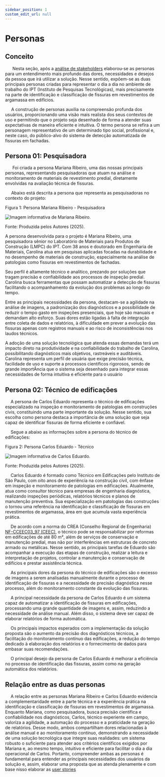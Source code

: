 ```yaml
---
sidebar_position: 1
custom_edit_url: null
---
```


# Personas

## Conceito

&nbsp;&nbsp;&nbsp;&nbsp;&nbsp; Nesta seção, após a [análise de stakeholders](../analise-de-negocios/analise_de_stakeholder.md) elaborou-se as personas para um entendimento mais profundo das dores, necessidades e desejos da pessoa que irá utilizar a solução. Nesse sentido, expõem-se as duas principais personas criadas para representar o dia a dia no ambiente de trabalho do IPT (Instituto de Pesquisas Tecnológicas), mais precisamente na parte de identificação e classificação de fissuras em revestimentos de argamassa em edifícios. 

&nbsp;&nbsp;&nbsp;&nbsp;&nbsp;A construção de personas auxilia na compreensão profunda dos usuários, proporcionando uma visão mais realista dos seus contextos de uso e permitindo que o projeto seja desenhado de forma a atender suas expectativas de maneira eficiente e intuitiva. O termo persona se refira a um personagem representativo de um determinado tipo social, profissional e, neste caso, do público-alvo do sistema de detecção automatizada de fissuras em fachadas.

## Persona 01: Pesquisadora

&nbsp;&nbsp;&nbsp;&nbsp;&nbsp; Foi criada a persona Mariana Ribeiro, uma das nossas principais personas, representando pesquisadoras que atuam na análise e monitoramento de materiais de revestimento predial, diretamente envolvidas na avaliação técnica de fissuras. 

&nbsp;&nbsp;&nbsp;&nbsp;&nbsp;Abaixo está descrita a persona que representa as pesquisadoras no contexto do projeto:

<p style={{textAlign: 'center'}}>Figura 1: Persona Mariana Ribeiro - Pesquisadora</p>
<div style={{margin: 25}}>
    <div style={{textAlign: 'center'}}>
        <img src={require("../../../static/img/PersonaMarianaRibeiro.png").default} style={{width: 800}} alt="Imagem informativa de Mariana Ribeiro." />
        <br />
    </div>
</div>
<p style={{textAlign: 'center'}}>Fonte: Produzida pelos Autores (2025). </p>


A persona desenvolvida para o projeto é Mariana Ribeiro, uma pesquisadora sênior no Laboratório de Materiais para Produtos de Construção (LMPC) do IPT. Com 38 anos e doutorado em Engenharia de Materiais, Carolina atua em pesquisas aplicadas focadas na durabilidade e no desempenho de materiais de construção, especialmente na análise de patologias como fissuras em revestimentos de fachadas.

Seu perfil é altamente técnico e analítico, prezando por soluções que tragam precisão e confiabilidade aos processos de inspeção predial. Carolina busca ferramentas que possam automatizar a detecção de fissuras facilitando o acompanhamento da evolução dos problemas ao longo do tempo.

Entre as principais necessidades da persona, destacam-se a agilidade na análise de imagens, a padronização dos diagnósticos e a possibilidade de reduzir o tempo gasto em inspeções presenciais, que hoje são manuais e demandam alto esforço. Suas dores estão ligadas à falta de integração entre coleta de dados e relatórios, à dificuldade em prever a evolução das fissuras apenas com registros manuais e ao risco de inconsistências nos laudos técnicos.

A adoção de uma solução tecnológica que atenda essas demandas terá um impacto direto na produtividade e na confiabilidade do trabalho de Carolina, possibilitando diagnósticos mais objetivos, rastreáveis e auditáveis. Carolina representa um perfil de usuária que exige precisão técnica, facilidade de uso e suporte a processos científicos rigorosos, sendo de grande importÂncia que o sistema seja desenhado para integrar essas necessidades de forma intuitiva e eficiente para o usuário

## Persona 02: Técnico de edificações

&emsp; A persona de Carlos Eduardo representa o técnico de edificações especializado na inspeção e monitoramento de patologias em construções civis, constituindo uma parte importante da solução. Nesse sentido, sua escolha como persona destaca a importância de uma solução que seja capaz de identificar fissuras de forma eficiente e confiável. 

&emsp; Segue a abaixo as informações sobre a persona do técnico de edificações:

<p style={{textAlign: 'center'}}>Figura 2: Persona Carlos Eduardo - Técnico</p>
<div style={{margin: 25}}>
    <div style={{textAlign: 'center'}}>
        <img src={require("../../../static/img/PersonaCarlosEduardo.png").default} style={{width: 800}} alt="Imagem informativa de Carlos Eduardo." />
        <br />
    </div>
</div>
<p style={{textAlign: 'center'}}>Fonte: Produzida pelos Autores (2025). </p>

&emsp; Carlos Eduardo é formado como Técnico em Edificações pelo Instituto de São Paulo, com oito anos de experiência na construção civil, com ênfase em inspeção e monitoramento de patologias em edificações. Atualmente, atua como consultor técnico para empresas de engenharia diagnóstica, realizando inspeções periódicas, relatórios técnicos e planos de manutenção preventiva. Sua especialização em patologias das construções o tornou uma referência na identificação e classificação de fissuras em revestimentos de argamassa, área em que acumula vasta experiência prática.

&emsp; De acordo com a norma do CREA (Conselho Regional de Engenharia) [NF-CCEEC03_97 (CEEC)](https://www.creaes.org.br/creaes/Portals/0/Documentos/Legislacao/Normas%20Atualizadas/CEEC/NFCCEEC03_97.pdf), o técnico pode se responsabilizar por reformas em edificações de até 80 m², além de serviços de conservação e manutenção predial, mas não por interferências em estruturas de concreto armado ou metálicas. Nesse sentido, as principais tarefas de Eduardo são acompanhar a execução das etapas de construção, realizar a leitura e interpretação de projetos, controlar a manutenção e conservação de edifícios e prestar assistência técnica.

&emsp; As principais dores da persona do técnico de edificações são o excesso de imagens a serem analisadas manualmente durante o processo de identificação de fissuras e a necessidade de precisão diagnóstica nesse processo, além do monitoramento constante da evolução das fissuras.

&emsp; A principal necessidade da persona de Carlos Eduardo é um sistema capaz de automatizar a identificação de fissuras em edificações, processando uma grande quantidade de imagens e, assim, reduzindo a necessidade de análise manual. Além disso, o sistema deve ser capaz de elaborar relatórios de forma automática.

&emsp; Os principais impactos esperados com a implementação da solução proposta são o aumento da precisão dos diagnósticos técnicos, a facilitação do monitoramento contínuo das edificações, a redução do tempo dedicado à elaboração dos relatórios e o fornecimento de dados para embasar suas recomendações.

&emsp; O principal desejo da persona de Carlos Eduardo é melhorar a eficiência no processo de identificação das fissuras, assim como na geração automática dos relatórios.

## Relação entre as duas personas

&emsp; A relação entre as personas Mariana Ribeiro e Carlos Eduardo evidencia a complementaridade entre a parte técnica e a experiência prática na identificação e classificação de fissuras em revestimentos de argamassa. Enquanto Mariana, como pesquisadora, busca precisão científica e confiabilidade nos diagnósticos, Carlos, técnico experiente em campo, valoriza a agilidade, a automação do processo e a praticidade na geração de relatórios. Desse modo, ambos compartilham dores relacionadas à análise manual e ao monitoramento contínuo, demonstrando a necessidade de uma solução tecnológica que integre suas realidades: um sistema robusto o suficiente para atender aos critérios científicos exigidos por Mariana e, ao mesmo tempo, intuitivo e eficiente para facilitar o dia a dia operacional de Carlos. Portanto, compreender ambas as personas é fundamental para entender as principais necessidades dos usuários da solução e, assim, elaborar uma proposta que as atenda plenamente e com base nisso elaborar as [user stories](../ux-ui/User_Stories.md)